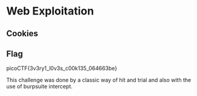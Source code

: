 # Web Exploitation
## Cookies
## Flag
picoCTF{3v3ry1_l0v3s_c00k135_064663be}

This challenge was done by a classic way of hit and trial and also with the use of burpsuite intercept.

